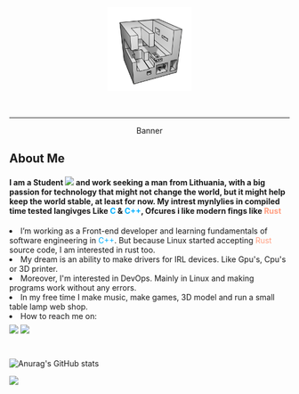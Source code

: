 <div id="header" align="center">
  <p align="center"><img src="./ONE.png" width="150"/></p>
  <p align="center">

  <p align="center">
    <img src="https://img.shields.io/github/stars/JustPause?style=flat&color=blue" alt="" width="46"/>
    <img src="https://komarev.com/ghpvc/?username=justpause&style=flat&color=blue" alt="" width="85"/>
  </p>
</div>

---

<div id="Banner" align="center">
  <p width="600" height="300">Banner</p>
</div>

<div>
  <h2>About Me</h2>
  <h4 style="">
    I am a Student <img src="https://media.giphy.com/media/dxn6fRlTIShoeBr69N/giphy.gif" width="15"> and work seeking a man from Lithuania, with a big passion for technology that might not change the world, but it might help keep the world stable, at least for now. My intrest mynlylies in compiled time tested langivges Like <c style="color: #00b0ff">C</c> & <c style="color: #00b0ff">C++</c>, Ofcures i like modern fings like <rust style="color: #ff9e80">Rust</rust>
  </h4>

<lu>
  <li> I’m working as a Front-end developer and learning fundamentals of software engineering in <c style="color: #00b0ff">C++</c>. But because Linux started accepting <rust style="color: #ff9e80">Rust</rust> source code, I am interested in rust too.
  <li> My dream is an ability to make drivers for IRL devices. Like Gpu's, Cpu's or 3D printer.
  <li> Moreover, I'm interested in DevOps. Mainly in Linux and making programs work without any errors.<li> In my free time I make music, make games, 3D model and run a small table lamp web shop.
  <li> How to reach me on:
</lu>
</div>

<div style=" padding-top: 0.5em;">
  <img src=https://img.shields.io/badge/linkedin-Find%20me-0077B5?style=flat/>
  <img src=https://img.shields.io/badge/My%20email-%20IamJustStan%40hotmail.com-orange?style=flat>
</div>

<div style="padding-top: 2em;  display: grid;">
  
![Anurag's GitHub stats](https://github-readme-stats.vercel.app/api?username=justpause&count_private=true&show_icons=true&theme=slateorange)

</div>

<picture>
<source 
  srcset="https://github-readme-stats.vercel.app/api?username=anuraghazra&show_icons=true&theme=slateorange"
  media="(prefers-color-scheme: dark)"
/>
<source
  srcset="https://github-readme-stats.vercel.app/api?username=anuraghazra&show_icons=true"
  media="(prefers-color-scheme: light), (prefers-color-scheme: no-preference)"
/>
<img src="https://github-readme-stats.vercel.app/api?username=anuraghazra&show_icons=true" />
</picture>
